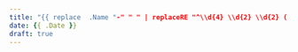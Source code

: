 ```yaml
---
title: "{{ replace  .Name "-" " " | replaceRE "^\\d{4} \\d{2} \\d{2} (.*)" "$1" | title }}"
date: {{ .Date }}
draft: true
---
```

